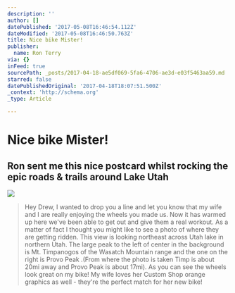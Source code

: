 ```yaml
---
description: ''
author: []
datePublished: '2017-05-08T16:46:54.112Z'
dateModified: '2017-05-08T16:46:50.763Z'
title: Nice bike Mister!
publisher:
  name: Ron Terry
via: {}
inFeed: true
sourcePath: _posts/2017-04-18-ae5df069-5fa6-4706-ae3d-e03f5463aa59.md
starred: false
datePublishedOriginal: '2017-04-18T18:07:51.500Z'
_context: 'http://schema.org'
_type: Article

---
```

# Nice bike Mister!

## Ron sent me this nice postcard whilst rocking the epic roads & trails around Lake Utah
![](https://the-grid-user-content.s3-us-west-2.amazonaws.com/14a548fb-560d-4665-a826-e67cb360137f.jpg)

> Hey Drew, I wanted to drop you a line and let you know that my wife and I are really enjoying the wheels you made us. Now it has warmed up here we've been able to get out and give them a real workout. As a matter of fact I thought you might like to see a photo of where they are getting ridden. 
> This view is looking northeast across Utah lake in northern Utah. The large peak to the left of center in the background is Mt. Timpanogos of the Wasatch Mountain range and the one on the right is Provo Peak .(From where the photo is taken Timp is about 20mi away and Provo Peak is about 17mi). As you can see the wheels look great on my bike! My wife loves her Custom Shop orange graphics as well - they're the perfect match for her new bike!